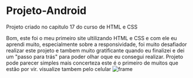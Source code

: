 # Projeto-Android
Projeto criado no capitulo 17 do curso de HTML e CSS


 Bom, este foi o meu primeiro site ultilizando HTML e CSS e com ele eu aprendi muito, especialmente sobre a responsividade, foi muito desafiador realizar este projeto
 e tambem muito gratificante quando eu finalizei e dei um "passo para trás" para poder olhar oque eu consegui realizar. Projeto pode parecer simples mais concerteza
 este é o primeiro de muitos que estão por vir.
 visualize tambem pelo celular 
![frame](https://user-images.githubusercontent.com/128409445/227317881-ea333e50-6eec-4d81-b0e8-9a687637c580.png)
